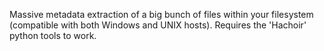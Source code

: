 Massive metadata extraction of a big bunch of files within your filesystem (compatible with both Windows and UNIX hosts). Requires the 'Hachoir' python tools to work.
